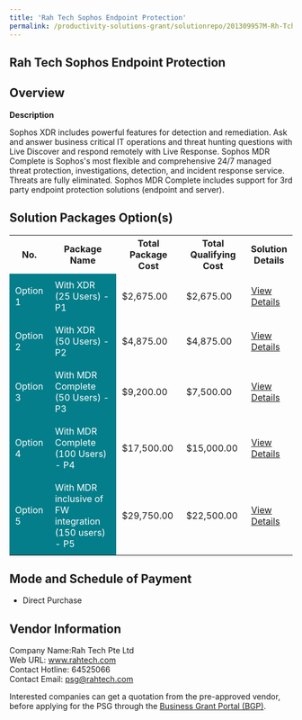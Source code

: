 ```yaml
---
title: 'Rah Tech Sophos Endpoint Protection'
permalink: /productivity-solutions-grant/solutionrepo/201309957M-Rh-Tch-Sophos-Endpont-Protcton
---
```


## Rah Tech Sophos Endpoint Protection

## Overview

**Description**

Sophos XDR includes powerful features for detection and remediation. Ask and answer business critical IT operations and threat hunting questions with Live Discover and respond remotely with Live Response.
Sophos MDR Complete is Sophos's most flexible and comprehensive 24/7 managed threat protection, investigations, detection, and incident response service. Threats are fully eliminated. Sophos MDR Complete includes support for 3rd party endpoint protection solutions (endpoint and server).

## Solution Packages Option(s)

<table>
<tr>
<th><b>No.</b></th>
<th><b>Package Name</b></th>
<th><b>Total Package Cost</b></th>
<th><b>Total Qualifying Cost</b></th>
<th><b>Solution Details</b></th>
</tr>
<tr>
<td style='padding: 10px; background-color: #037E8A; color: #FFFFFF;'>Option 1</td>
<td style='padding: 10px; background-color: #037E8A; color: #FFFFFF;'>With XDR (25 Users) - P1</td>
<td style='padding: 10px;'>$2,675.00</td>
<td style='padding: 10px;'>$2,675.00</td>
<td style='padding: 10px;'><a href='/images/psg/RahTech_RahTechSophosEndpointProtection_Desensitised_Part1.pdf' target='_blank'>View Details</a></td>
</tr>
<tr>
<td style='padding: 10px; background-color: #037E8A; color: #FFFFFF;'>Option 2</td>
<td style='padding: 10px; background-color: #037E8A; color: #FFFFFF;'>With XDR (50 Users) - P2</td>
<td style='padding: 10px;'>$4,875.00</td>
<td style='padding: 10px;'>$4,875.00</td>
<td style='padding: 10px;'><a href='/images/psg/RahTech_RahTechSophosEndpointProtection_Desensitised_Part2.pdf' target='_blank'>View Details</a></td>
</tr>
<tr>
<td style='padding: 10px; background-color: #037E8A; color: #FFFFFF;'>Option 3</td>
<td style='padding: 10px; background-color: #037E8A; color: #FFFFFF;'>With MDR Complete (50 Users) - P3</td>
<td style='padding: 10px;'>$9,200.00</td>
<td style='padding: 10px;'>$7,500.00</td>
<td style='padding: 10px;'><a href='/images/psg/RahTech_RahTechSophosEndpointProtection_Desensitised_Part3.pdf' target='_blank'>View Details</a></td>
</tr>
<tr>
<td style='padding: 10px; background-color: #037E8A; color: #FFFFFF;'>Option 4</td>
<td style='padding: 10px; background-color: #037E8A; color: #FFFFFF;'>With MDR Complete (100 Users) - P4</td>
<td style='padding: 10px;'>$17,500.00</td>
<td style='padding: 10px;'>$15,000.00</td>
<td style='padding: 10px;'><a href='/images/psg/RahTech_RahTechSophosEndpointProtection_Desensitised_Part4.pdf' target='_blank'>View Details</a></td>
</tr>
<tr>
<td style='padding: 10px; background-color: #037E8A; color: #FFFFFF;'>Option 5</td>
<td style='padding: 10px; background-color: #037E8A; color: #FFFFFF;'>With MDR inclusive of FW integration (150 users) - P5</td>
<td style='padding: 10px;'>$29,750.00</td>
<td style='padding: 10px;'>$22,500.00</td>
<td style='padding: 10px;'><a href='/images/psg/RahTech_RahTechSophosEndpointProtection_Desensitised_Part5.pdf' target='_blank'>View Details</a></td>
</tr>
</table>

## Mode and Schedule of Payment

 - Direct Purchase

## Vendor Information

 Company Name:Rah Tech Pte Ltd<br>Web URL: www.rahtech.com <br>Contact Hotline: 64525066 <br>Contact Email: psg@rahtech.com 

Interested companies can get a quotation from the pre-approved vendor, before applying for the PSG through the <a href='https://www.businessgrants.gov.sg/' target='_blank' rel='noopener'>Business Grant Portal (BGP)</a>.

<script src="/jquery/resize-tables.js"></script>
